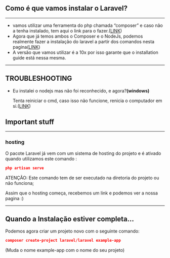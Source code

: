 ## Como é que vamos instalar o Laravel?

---

- vamos utilizar uma ferramenta do php chamada “composer” e caso não a tenha instalado, tem aqui o link para o fazer.([LINK](https://getcomposer.org/download/))
- Agora que já temos ambos o Composer e o NodeJs, podemos realmente fazer a instalação do laravel a partir dos comandos nesta pagina([LINK](https://laravel.com/docs/10.x/installation))
- A versão que vamos utilizar é a 10x por isso garante que o installation guide está nessa mesma.

---

## TROUBLESHOOTING

- Eu instalei o nodejs mas não foi reconhecido, e agora?**(windows)**
    
    Tenta reiniciar o cmd, caso isso não funcione, renicia o computador em si.([LINK](https://stackoverflow.com/questions/10129505/node-not-recognized-although-successfully-installed))
    

## Important stuff

---

### hosting

O pacote Laravel já vem com um sistema de hosting do projeto e é ativado quando utilizamos este comando :

```json
php artisan serve
```

ATENÇÃO: Este comando tem de ser executado na diretoria do projeto ou não funciona;

Assim que o hosting começa, recebemos um link e podemos ver a nossa pagina :)

---

## Quando a Instalação estiver completa…

Podemos agora criar um projeto novo com o seguinte comando:

```json
composer create-project laravel/laravel example-app
```

(Muda o nome example-app com o nome do seu projeto)